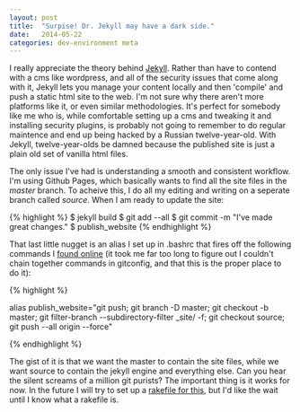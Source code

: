 ```yaml
---
layout: post
title:  "Surpise! Dr. Jekyll may have a dark side."
date:   2014-05-22
categories: dev-environment meta
---
```


I really appreciate the theory behind [Jekyll][jekyll]. Rather than have to contend with a cms like wordpress, and all of the security issues that come along with it, Jekyll lets you manage your content locally and then 'compile' and push a static html site to the web. I'm not sure why there aren't more platforms like it, or even similar methodologies. It's perfect for somebody like me who is, while comfortable setting up a cms and tweaking it and installing security plugins, is probably not going to remember to do regular maintence and end up being hacked by a Russian twelve-year-old. With Jekyll, twelve-year-olds be damned because the published site is just a plain old set of vanilla html files.

<!-- more -->

The only issue I've had is understanding a smooth and consistent workflow. I'm using Github Pages, which basically wants to find all the site files in the *master* branch. To acheive this, I do all my editing and writing on a seperate branch called *source*. When I am ready to update the site:

{% highlight %}
$ jekyll build
$ git add --all
$ git commit -m "I've made great changes."
$ publish_website
{% endhighlight %}

That last little nugget is an alias I set up in .bashrc that fires off the following commands I [found online][deploy_steps] (it took me far too long to figure out I couldn't chain together commands in gitconfig, and that this is the proper place to do it):

{% highlight %}

alias publish_website="git push; git branch -D master; git checkout -b master; git filter-branch --subdirectory-filter _site/ -f; git checkout source; git push --all origin --force"

{% endhighlight %}

The gist of it is that we want the master to contain the site files, while we want source to contain the jekyll engine and everything else. Can you hear the silent screams of a million git purists? The important thing is it works for now. In the future I will try to set up a [rakefile for this][rakefile], but I'd like the wait until I know what a rakefile is.


[jekyll]:    http://jekyllrb.com
[deploy_steps]: http://davidensinger.com/2013/04/deploying-jekyll-to-github-pages/
[rakefile]: http://davidensinger.com/2013/07/automating-jekyll-deployment-to-github-pages-with-rake/